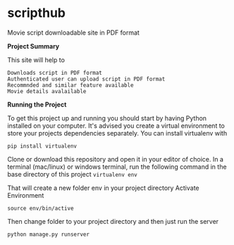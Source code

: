 # scripthub
Movie script downloadable site in PDF format

**Project Summary**

This site will help to 
```
Downloads script in PDF format
Authenticated user can upload script in PDF format
Recommnded and similar feature available
Movie details avalailable
 ```


**Running the Project**

To get this project up and running you should start by having Python installed on your computer. It's advised you create a virtual environment to store your projects dependencies separately. You can install virtualenv with
```
pip install virtualenv
```
  
Clone or download this repository and open it in your editor of choice. In a terminal (mac/linux) or windows terminal, run the following command in the base directory of this project
    ```
    virtualenv env
    ```
    
That will create a new folder env in your project directory Activate Environment
   ```
   source env/bin/active
  ```
Then change folder to your project directory and then just run the server 
 ```
 python manage.py runserver
 ```

